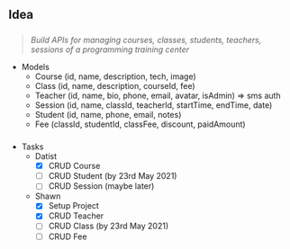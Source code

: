 ## Idea
#####

>*Build APIs for managing courses, classes, students, teachers, sessions of a programming training center*

- Models
   - Course (id, name, description, tech, image)
   - Class (id, name, description, courseId, fee)
   - Teacher (id, name, bio, phone, email, avatar, isAdmin) => sms auth
   - Session (id, name, classId, teacherId, startTime, endTime, date)
   - Student (id, name, phone, email, notes)
   - Fee (classId, studentId, classFee, discount, paidAmount)

#####
- Tasks
   - Datist
      - [X] CRUD Course
      - [ ] CRUD Student (by 23rd May 2021)
      - [ ] CRUD Session (maybe later)
   - Shawn
      - [X] Setup Project
      - [X] CRUD Teacher
      - [ ] CRUD Class (by 23rd May 2021)
      - [ ] CRUD Fee
